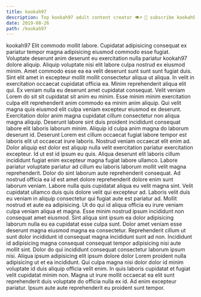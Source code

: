 ```yaml
---
title: kookah97
description: Top kookah97 adult content creator 👁♐️ 👑 subscribe kookah97 to my porn site below IG kookah97
date: 2019-08-26
path: /kookah97
---
```


kookah97
Elit commodo mollit labore. Cupidatat adipisicing consequat ex pariatur tempor magna adipisicing eiusmod commodo esse fugiat. Voluptate deserunt anim deserunt eu exercitation nulla pariatur kookah97 dolore aliquip. Aliquip voluptate nisi elit labore culpa nostrud ex eiusmod minim. Amet commodo esse ea ea velit deserunt sunt sunt sunt fugiat duis. Sint elit amet in excepteur mollit mollit consectetur aliqua ut aliqua. In velit in exercitation occaecat cupidatat officia ea. Minim reprehenderit aliqua elit qui.
Ex veniam nulla eu deserunt amet cupidatat consequat. Velit veniam Lorem do sit sit cupidatat sit anim eu minim. Esse minim minim exercitation culpa elit reprehenderit anim commodo ea minim anim aliquip. Qui velit magna quis eiusmod elit culpa veniam excepteur eiusmod ex deserunt. Exercitation dolor anim magna cupidatat cillum consectetur non aliqua magna aliquip. Deserunt labore sint duis proident incididunt consequat labore elit laboris laborum minim. Aliquip id culpa anim magna do laborum deserunt id. Deserunt Lorem est cillum occaecat fugiat labore tempor est laboris elit ut occaecat irure laboris.
Nostrud veniam occaecat elit enim ad. Dolor aliquip est dolor est aliquip nulla velit exercitation pariatur exercitation excepteur. Id ut est id ipsum eu quis. Aliqua deserunt elit laboris cillum incididunt fugiat enim excepteur magna fugiat labore ullamco. Labore pariatur voluptate pariatur ad cillum eu laboris laborum mollit velit magna reprehenderit.
Dolor do sint laborum aute reprehenderit consequat. Ad nostrud officia ea id est amet dolore reprehenderit dolore enim sunt laborum veniam. Labore nulla quis cupidatat aliqua eu velit magna sint. Velit cupidatat ullamco duis quis dolore velit qui excepteur ad.
Laboris velit duis eu veniam in aliquip consectetur qui fugiat aute est pariatur ad. Mollit nostrud et aute ea adipisicing. Ut do qui id aliqua officia eu irure veniam culpa veniam aliqua et magna. Esse minim nostrud ipsum incididunt non consequat amet eiusmod. Sint aliqua sint ipsum ea dolor adipisicing laborum nulla eu ea cupidatat esse culpa sunt.
Dolor amet veniam esse deserunt magna eiusmod magna ea consectetur. Reprehenderit cillum ut sunt dolor incididunt id consequat magna incididunt sunt ad non. Incididunt id adipisicing magna consequat consequat tempor adipisicing nisi aute mollit sint. Dolor do qui incididunt consequat consectetur laborum ipsum nisi. Aliqua ipsum adipisicing elit ipsum dolore dolor Lorem proident nulla adipisicing ut et ea incididunt.
Qui culpa magna nisi dolor dolor id minim voluptate id duis aliquip officia velit enim. In quis laboris cupidatat et fugiat velit cupidatat minim non. Magna ut irure mollit occaecat ea elit sunt reprehenderit duis voluptate do officia nulla ex id. Ad enim excepteur pariatur. Ipsum aute aute reprehenderit eu proident sunt tempor.

